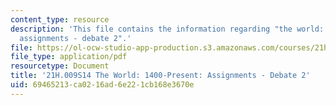 ```yaml
---
content_type: resource
description: 'This file contains the information regarding "the world: 1400-present:
  assignments - debate 2".'
file: https://ol-ocw-studio-app-production.s3.amazonaws.com/courses/21h-009-the-world-1400-present-spring-2014/69465213ca0216ad6e221cb168e3670e_MIT21H_009S14_Debate2.pdf
file_type: application/pdf
resourcetype: Document
title: '21H.009S14 The World: 1400-Present: Assignments - Debate 2'
uid: 69465213-ca02-16ad-6e22-1cb168e3670e
---
```

